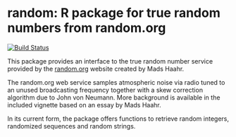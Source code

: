 # random: R package for true random numbers from random.org

[![Build Status](https://travis-ci.org/eddelbuettel/random.png)](https://travis-ci.org/eddelbuettel/random)

This package provides an interface to the true random number service provided
by the [random.org](http://random.org) website created by Mads Haahr.

The random.org web service samples atmospheric noise via radio 
tuned to an unused broadcasting frequency together with a skew
correction algorithm due to John von Neumann.  More background is
available in the included vignette based on an essay by Mads Haahr. 

In its current form, the package offers functions to retrieve 
random integers, randomized sequences and random strings. 

